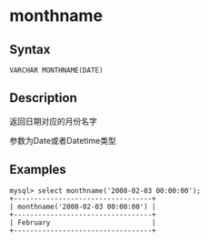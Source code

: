 # monthname

## Syntax

`VARCHAR MONTHNAME(DATE)`

## Description

返回日期对应的月份名字

参数为Date或者Datetime类型

## Examples

```
mysql> select monthname('2008-02-03 00:00:00');
+----------------------------------+
| monthname('2008-02-03 00:00:00') |
+----------------------------------+
| February                         |
+----------------------------------+
```
